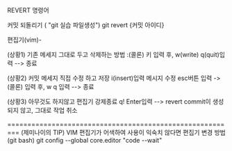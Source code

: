REVERT 명령어

커밋 되돌리기 ( "git 실습 파일생성")
git revert {커밋 아이디}

편집기(vim)-

(상황1) 기존 메세지 그대로 두고 삭제하는 방법
:(콜론) 키 입력 후, w(write) q(quit)입력
--> 종료

(상황2) 커밋 메세지 직접 수정 하고 저장
i(insert)입력
메시지 수정
esc버튼 입력
-> (콜론) 입력 후, w q 입력
--> 종료

(상황3) 아무것도 하지않고 편집기 강제종료
q! Enter입력
--> revert commit이 생성되지 않고, 그대로 작업 취소

=========================================================
(제미나이의 TIP)
VIM 편집기가 어색하여 사용이 익숙치 않다면 편집기 변경 방법(git bash)
git config --global core.editor "code --wait"